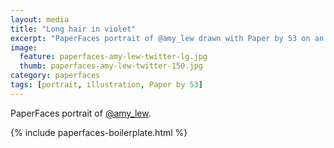 ```yaml
---
layout: media
title: "Long hair in violet"
excerpt: "PaperFaces portrait of @amy_lew drawn with Paper by 53 on an iPad."
image: 
  feature: paperfaces-amy-lew-twitter-lg.jpg
  thumb: paperfaces-amy-lew-twitter-150.jpg
category: paperfaces
tags: [portrait, illustration, Paper by 53]
---
```


PaperFaces portrait of [@amy_lew](http://twitter.com/amy_lew).

{% include paperfaces-boilerplate.html %}